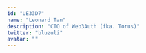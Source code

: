 ```yaml
---
id: "UE33D7"
name: "Leonard Tan"
description: "CTO of Web3Auth (fka. Torus)"
twitter: "bluzuli"
avatar: ""
---
```

